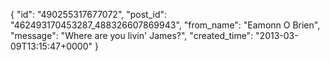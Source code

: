  {
   "id": "490255317677072",
   "post_id": "462493170453287_488326607869943",
   "from_name": "Eamonn O Brien",
   "message": "Where are you livin' James?",
   "created_time": "2013-03-09T13:15:47+0000"
 }
